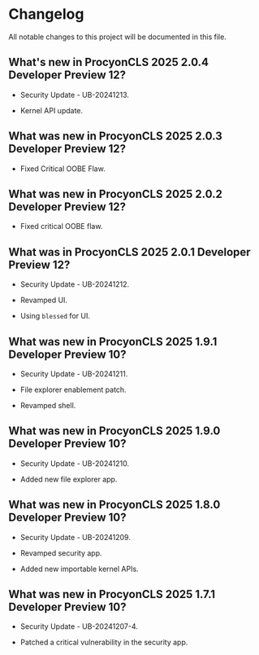 # Changelog

All notable changes to this project will be documented in this file.

## What's new in ProcyonCLS 2025 2.0.4 Developer Preview 12?

* Security Update - UB-20241213.

* Kernel API update.

## What was new in ProcyonCLS 2025 2.0.3 Developer Preview 12?

* Fixed Critical OOBE Flaw.

## What was new in ProcyonCLS 2025 2.0.2 Developer Preview 12?

* Fixed critical OOBE flaw.

## What was in ProcyonCLS 2025 2.0.1 Developer Preview 12?

* Security Update - UB-20241212.

* Revamped UI.

* Using `blessed` for UI.

## What was new in ProcyonCLS 2025 1.9.1 Developer Preview 10?

* Security Update - UB-20241211.

* File explorer enablement patch.

* Revamped shell.

## What was new in ProcyonCLS 2025 1.9.0 Developer Preview 10?

* Security Update - UB-20241210.

* Added new file explorer app.

## What was new in ProcyonCLS 2025 1.8.0 Developer Preview 10?

* Security Update - UB-20241209.

* Revamped security app.

* Added new importable kernel APIs.

## What was new in ProcyonCLS 2025 1.7.1 Developer Preview 10?

* Security Update - UB-20241207-4.

* Patched a critical vulnerability in the security app.